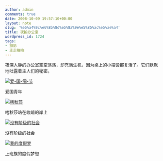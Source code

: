 ```yaml
---
author: admin
comments: true
date: 2008-10-09 19:57:10+00:00
layout: note
slug: '%e5%a4%9c%e6%8b%8d%e5%8a%9e%e5%85%ac%e5%ae%a4'
title: 夜拍办公室
wordpress_id: 1724
tags:
- 摄影
- 走走拍拍
---
```


夜深人静的办公室空空荡荡，却充满生机，因为桌上的小摆设都复活了。它们默默地吐露着主人们的秘密。

[![爱-国-细-节](http://pic.yupoo.com/ctb.my/66360651d623/medium.jpg)](http://www.yupoo.com/photos/view?id=ff8080811cd5440d011ce3278bfd64e3)

爱国青年

[![喀秋莎](http://pic.yupoo.com/ctb.my/33499651d623/medium.jpg)](http://www.yupoo.com/photos/view?id=ff8080811cd5440d011ce3278cb164e4)

喀秋莎站在峻峭的岸上

[![没有阶级的社会](http://pic.yupoo.com/ctb.my/27925651d624/medium.jpg)](http://www.yupoo.com/photos/view?id=ff8080811cd5440d011ce3278dfb64e6)

没有阶级的社会

[![我的度假梦](http://pic.yupoo.com/ctb.my/25341651d624/medium.jpg)](http://www.yupoo.com/photos/view?id=ff8080811cd5440d011ce3278d7564e5)

上班族的度假梦想
